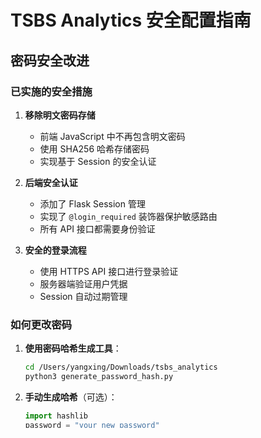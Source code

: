 # TSBS Analytics 安全配置指南

## 密码安全改进

### 已实施的安全措施

1. **移除明文密码存储**
   - 前端 JavaScript 中不再包含明文密码
   - 使用 SHA256 哈希存储密码
   - 实现基于 Session 的安全认证

2. **后端安全认证**
   - 添加了 Flask Session 管理
   - 实现了 `@login_required` 装饰器保护敏感路由
   - 所有 API 接口都需要身份验证

3. **安全的登录流程**
   - 使用 HTTPS API 接口进行登录验证
   - 服务器端验证用户凭据
   - Session 自动过期管理

### 如何更改密码

1. **使用密码哈希生成工具**：
   ```bash
   cd /Users/yangxing/Downloads/tsbs_analytics
   python3 generate_password_hash.py
   ```

2. **手动生成哈希**（可选）：
   ```python
   import hashlib
   password = "your_new_password"
   hash_value = hashlib.sha256(password.encode('utf-8')).hexdigest()
   print(hash_value)
   ```

3. **更新配置**：
   - 编辑 `app.py` 文件
   - 找到 `USER_CONFIG` 字典
   - 替换 `password_hash` 值为新生成的哈希值
   - 重启应用程序

### 当前用户配置

```python
USER_CONFIG = {
    'admin': {
        'password_hash': '3e4e69e51d323903c6e65859c0a29461a85addf6327360f92f1dec47efcdaddd',  # 'Tsbs2024'
        'role': 'admin'
    }
}
```

### 安全建议

1. **定期更换密码**
   - 建议每3-6个月更换一次密码
   - 使用强密码（至少8位，包含大小写字母、数字和特殊字符）

2. **环境变量配置**
   - 可以考虑将密码哈希存储在环境变量中
   - 设置安全的 SECRET_KEY 环境变量

3. **HTTPS 部署**
   - 生产环境建议使用 HTTPS
   - 配置反向代理（如 Nginx）启用 SSL

4. **Session 安全**
   - Session 密钥已使用随机生成
   - 可通过环境变量 `SECRET_KEY` 自定义

### 环境变量设置示例

```bash
# 设置应用密钥
export SECRET_KEY="your-very-secure-secret-key-here"

# 可选：通过环境变量设置密码哈希
export ADMIN_PASSWORD_HASH="your-password-hash-here"
```

### 故障排除

1. **无法登录**
   - 检查密码哈希是否正确生成
   - 确认 app.py 中的配置已更新
   - 检查应用日志 `app.log` 和 `app_error.log`

2. **Session 问题**
   - 清除浏览器缓存和 Cookie
   - 重启应用程序
   - 检查 SECRET_KEY 配置

### 安全检查清单

- [ ] 已移除所有明文密码
- [ ] 使用哈希存储密码
- [ ] 所有敏感路由都有认证保护
- [ ] 设置了安全的 SESSION 密钥
- [ ] 定期更换密码
- [ ] 生产环境使用 HTTPS
- [ ] 监控登录日志

### 日志记录

应用会记录以下安全相关事件：
- 成功登录：`User {username} logged in successfully`
- 失败登录：`Failed login attempt for user: {username}`
- 用户登出：`User {username} logged out`

检查日志文件：
```bash
tail -f app.log | grep -E "(logged in|logged out|Failed login)"
```
